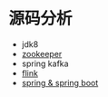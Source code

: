 # 源码分析
  
- jdk8  
- [zookeeper](https://github.com/Dongzai1005/learning/blob/master/sourcecode/src/main/java/org/apache/zookeeper/zookeeper.md)
- spring kafka
- [flink](https://github.com/Dongzai1005/learning/blob/master/sourcecode/src/main/java/org/apache/flink/flink.md)
- [spring & spring boot](https://github.com/Dongzai1005/learning/blob/master/sourcecode/src/main/java/org/springframework/spring.md)
